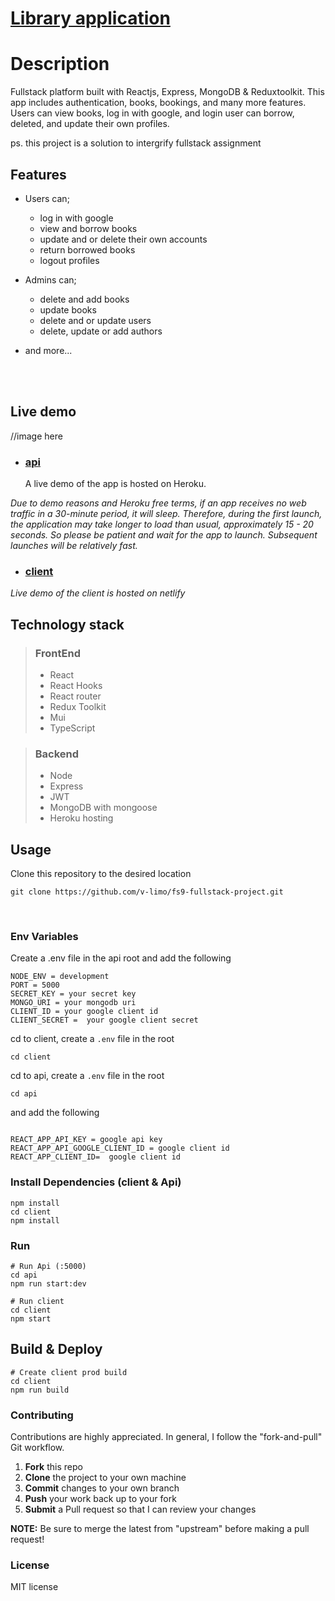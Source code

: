 # [Library application](https://libbra.netlify.app/)

# Description

Fullstack platform built with Reactjs, Express, MongoDB & Reduxtoolkit. This app includes authentication, books, bookings, and many more features. Users can view books, log in with google, and login user can borrow, deleted, and update their own profiles.

ps. this project is a solution to intergrify fullstack assignment

## Features

- Users can;

  - log in with google
  - view and borrow books
  - update and or delete their own accounts
  - return borrowed books
  - logout profiles

- Admins can;
  - delete and add books
  - update books
  - delete and or update users
  - delete, update or add authors
- and more...

<br>
<br>

<p align="center">

## Live demo

//image here
<img align>

- ### [api](https://libbra-backend.herokuapp.com/api/v1/books)
  A live demo of the app is hosted on Heroku.

_Due to demo reasons and Heroku free terms, if an app receives no web traffic in a 30-minute period, it will sleep. Therefore, during the first launch, the application may take longer to load than usual, approximately 15 - 20 seconds. So please be patient and wait for the app to launch. Subsequent launches will be relatively fast._

- ### [client](https://libbra.netlify.app/)

_Live demo of the client is hosted on netlify_

## Technology stack

> ### FrontEnd
>
> - React
> - React Hooks
> - React router
> - Redux Toolkit
> - Mui
> - TypeScript
>   <br>

> ### Backend
>
> - Node
> - Express
> - JWT
> - MongoDB with mongoose
> - Heroku hosting
>   <br>

## Usage

Clone this repository to the desired location

```Shell
git clone https://github.com/v-limo/fs9-fullstack-project.git
```

<br>

### Env Variables

Create a .env file in the api root and add the following

```
NODE_ENV = development
PORT = 5000
SECRET_KEY = your secret key
MONGO_URI = your mongodb uri
CLIENT_ID = your google client id
CLIENT_SECRET =  your google client secret

```

cd to client, create a `.env` file in the root

```
cd client
```

cd to api, create a `.env` file in the root

```
cd api
```

and add the following

```

REACT_APP_API_KEY = google api key
REACT_APP_API_GOOGLE_CLIENT_ID = google client id
REACT_APP_CLIENT_ID=  google client id

```

### Install Dependencies (client & Api)

```
npm install
cd client
npm install

```

### Run

```
# Run Api (:5000)
cd api
npm run start:dev
```

```
# Run client
cd client
npm start
```

## Build & Deploy

```
# Create client prod build
cd client
npm run build
```

### Contributing

Contributions are highly appreciated. In general, I follow the "fork-and-pull" Git workflow.

1. **Fork** this repo
2. **Clone** the project to your own machine
3. **Commit** changes to your own branch
4. **Push** your work back up to your fork
5. **Submit** a Pull request so that I can review your changes

**NOTE:** Be sure to merge the latest from "upstream" before making a pull request!

### License

MIT license
